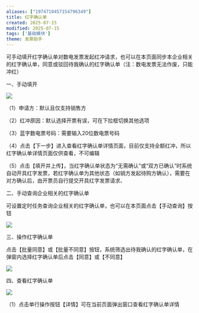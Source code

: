 ```yaml
---
aliases: ["1974710457154796349"]
title: 红字确认单
created: 2025-07-15
modified: 2025-07-15
tags: ['基础模块']
theme: 发票助手
---
```


可手动填开红字确认单对数电发票发起红冲请求，也可以在本页面同步本企业相关的红字确认单，同意或驳回待我确认的红字确认单（注：数电发票无法作废，只能冲红）

一、手动填开

![](https://myhelpdoc.oss-cn-heyuan.aliyuncs.com/mdimages/bebf62c1991dff2f0606b304b630a030.jpg)

（1）申请方：默认且仅支持销售方

（2）红冲原因：默认选择开票有误，可在下拉框切换其他选项

（3）蓝字数电票号码：需要输入20位数电票号码

（4）点击【下一步】进入查看红字确认单详情页面，目前仅支持全额红冲，所以红字确认单详情页面仅供查看，不可编辑

（5）点击【填开并上传】，当红字确认单状态为“无需确认”或“双方已确认”时系统自动开具红字发票，若红字确认单为其他状态（如销方发起待购方确认），需要在对方确认后，由开票员自行提交开具红字发票请求、

二、手动查询企业相关的红字确认单

可设置定时任务查询企业相关的红字确认单，也可以在本页面点击【手动查询】按钮

![](https://myhelpdoc.oss-cn-heyuan.aliyuncs.com/mdimages/6c4949027536b5bc1cd118e87f6689fb.jpg)

三、操作红字确认单

点击【批量同意】或【批量不同意】按钮，系统筛选出待我确认的红字确认单，在弹窗内选择红字确认单后点击【同意】或【不同意】

![](https://myhelpdoc.oss-cn-heyuan.aliyuncs.com/mdimages/71139c4ac1c5071f6ee7f8884bae2212.jpg)

四、查看红字确认单

![](https://myhelpdoc.oss-cn-heyuan.aliyuncs.com/mdimages/78e56926b8ec8d418d54444c875eedc8.jpg)

（1）点击单行操作按钮【详情】可在当前页面弹出窗口查看红字确认单详情

